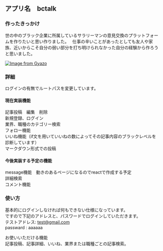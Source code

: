 ## アプリ名　bctalk  
### 作ったきっかけ
世の中のブラック企業に所属しているサラリーマンの意見交換のプラットフォームを作りたいと思い作りました。　
仕事の辛いことがあったとしても友人や家族、近いからこそ自分の弱い部分を打ち明けられなかった自分の経験から作ろうと思いました。

[![Image from Gyazo](https://i.gyazo.com/68cf964653f773c00ab47a865c651af9.jpg)](https://gyazo.com/68cf964653f773c00ab47a865c651af9)

### 詳細
ログインの有無でルートパスを変更しています。


#### 現在実装機能
記事投稿　編集　削除  
新規登録、ログイン  
業界、職種のカテゴリー検索  
フォロー機能  
いいね機能（if文を用いていいねの数によってその記事内容のブラックレベルを診断しています）  
マークダウン形式での投稿  

#### 今後実装する予定の機能  
message機能　動きのあるページになるのでreactで作成する予定  
詳細検索  
コメント機能  

### 使い方  
基本的にログインしなければ何もできない仕様になっています。  
ですので下記のアドレスと、パスワードでログインしていただきます。  
テストアドレス: test@gmail.com    
passward  : aaaaaa  

お使いいただける機能  
記事投稿、記事詳細、いいね、業界または職種ごとの記事検索。  
 
 


